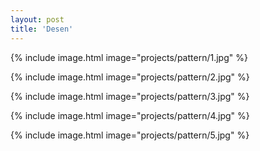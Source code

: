 ```yaml
---
layout: post
title: 'Desen'
---
```


{% include image.html image="projects/pattern/1.jpg" %}

{% include image.html image="projects/pattern/2.jpg" %}

{% include image.html image="projects/pattern/3.jpg" %}

{% include image.html image="projects/pattern/4.jpg" %}

{% include image.html image="projects/pattern/5.jpg" %}